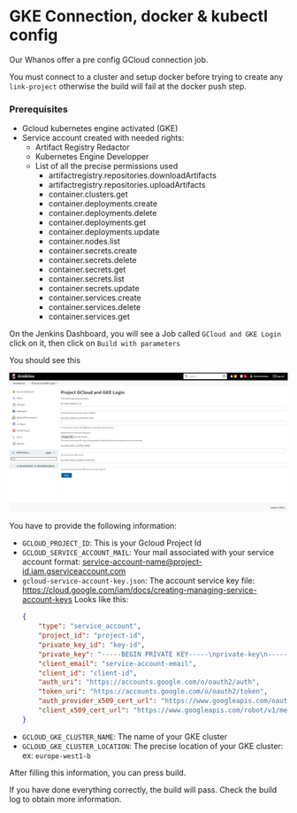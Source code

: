 # GKE Connection, docker & kubectl config

Our Whanos offer a pre config GCloud connection job.

You must connect to a cluster and setup docker before trying to create any `link-project` otherwise the build will fail at the docker push step.

### Prerequisites
 - Gcloud kubernetes engine activated (GKE)
 - Service account created with needed rights:
	 - Artifact Registry Redactor
	 - Kubernetes Engine Developper
	 - List of all the precise permissions used
		 - artifactregistry.repositories.downloadArtifacts
		- artifactregistry.repositories.uploadArtifacts 
		- container.clusters.get
		- container.deployments.create
		- container.deployments.delete
		- container.deployments.get
		- container.deployments.update
		- container.nodes.list
		- container.secrets.create
		- container.secrets.delete
		- container.secrets.get
		- container.secrets.list
		- container.secrets.update
		- container.services.create
		- container.services.delete
		- container.services.get

On the Jenkins Dashboard, you will see a Job called `GCloud and GKE Login` click on it, then click on `Build with parameters`

You should see this

![](assets/gke_login.png)

You have to provide the following information:
 - `GCLOUD_PROJECT_ID`: This is your Gcloud Project Id
 - `GCLOUD_SERVICE_ACCOUNT_MAIL`: Your mail associated with your service account
	 format: service-account-name@project-id.iam.gserviceaccount.com
 - `gcloud-service-account-key.json`: The account service key file: https://cloud.google.com/iam/docs/creating-managing-service-account-keys
	Looks like this:
	```json
	{
        "type": "service_account",
        "project_id": "project-id",
        "private_key_id": "key-id",
        "private_key": "-----BEGIN PRIVATE KEY-----\nprivate-key\n-----END PRIVATE KEY-----\n",
        "client_email": "service-account-email",
        "client_id": "client-id",
        "auth_uri": "https://accounts.google.com/o/oauth2/auth",
        "token_uri": "https://accounts.google.com/o/oauth2/token",
        "auth_provider_x509_cert_url": "https://www.googleapis.com/oauth2/v1/certs",
        "client_x509_cert_url": "https://www.googleapis.com/robot/v1/metadata/x509/service-account-email"
    }
	```
- `GCLOUD_GKE_CLUSTER_NAME`: The name of your GKE cluster
- `GCLOUD_GKE_CLUSTER_LOCATION`: The precise location of your GKE cluster: ex: `europe-west1-b`

After filling this information, you can press build.

If you have done everything correctly, the build will pass. Check the build log to obtain more information.